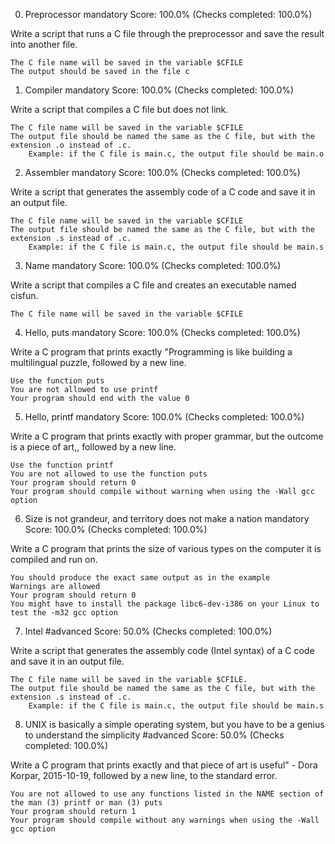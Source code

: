 
0. Preprocessor
mandatory
Score: 100.0% (Checks completed: 100.0%)

Write a script that runs a C file through the preprocessor and save the result into another file.

    The C file name will be saved in the variable $CFILE
    The output should be saved in the file c


1. Compiler
mandatory
Score: 100.0% (Checks completed: 100.0%)

Write a script that compiles a C file but does not link.

    The C file name will be saved in the variable $CFILE
    The output file should be named the same as the C file, but with the extension .o instead of .c.
        Example: if the C file is main.c, the output file should be main.o

2. Assembler
mandatory
Score: 100.0% (Checks completed: 100.0%)

Write a script that generates the assembly code of a C code and save it in an output file.

    The C file name will be saved in the variable $CFILE
    The output file should be named the same as the C file, but with the extension .s instead of .c.
        Example: if the C file is main.c, the output file should be main.s

3. Name
mandatory
Score: 100.0% (Checks completed: 100.0%)

Write a script that compiles a C file and creates an executable named cisfun.

    The C file name will be saved in the variable $CFILE


4. Hello, puts
mandatory
Score: 100.0% (Checks completed: 100.0%)

Write a C program that prints exactly "Programming is like building a multilingual puzzle, followed by a new line.

    Use the function puts
    You are not allowed to use printf
    Your program should end with the value 0


5. Hello, printf
mandatory
Score: 100.0% (Checks completed: 100.0%)

Write a C program that prints exactly with proper grammar, but the outcome is a piece of art,, followed by a new line.

    Use the function printf
    You are not allowed to use the function puts
    Your program should return 0
    Your program should compile without warning when using the -Wall gcc option


6. Size is not grandeur, and territory does not make a nation
mandatory
Score: 100.0% (Checks completed: 100.0%)

Write a C program that prints the size of various types on the computer it is compiled and run on.

    You should produce the exact same output as in the example
    Warnings are allowed
    Your program should return 0
    You might have to install the package libc6-dev-i386 on your Linux to test the -m32 gcc option


7. Intel
#advanced
Score: 50.0% (Checks completed: 100.0%)

Write a script that generates the assembly code (Intel syntax) of a C code and save it in an output file.

    The C file name will be saved in the variable $CFILE.
    The output file should be named the same as the C file, but with the extension .s instead of .c.
        Example: if the C file is main.c, the output file should be main.s


8. UNIX is basically a simple operating system, but you have to be a genius to understand the simplicity
#advanced
Score: 50.0% (Checks completed: 100.0%)

Write a C program that prints exactly and that piece of art is useful" - Dora Korpar, 2015-10-19, followed by a new line, to the standard error.

    You are not allowed to use any functions listed in the NAME section of the man (3) printf or man (3) puts
    Your program should return 1
    Your program should compile without any warnings when using the -Wall gcc option

